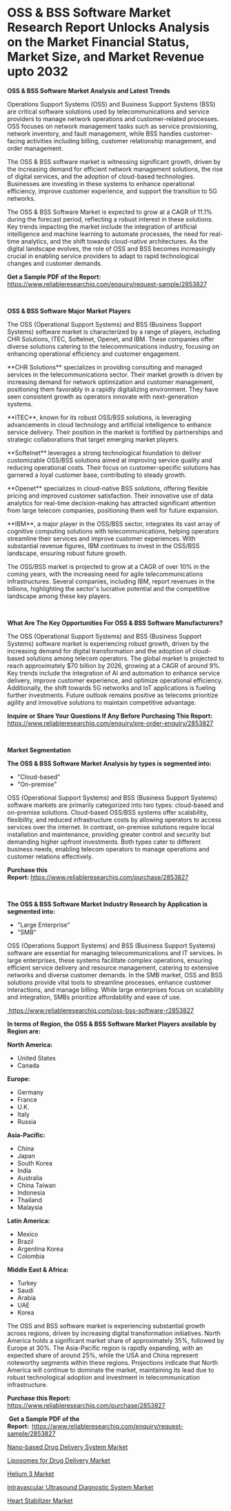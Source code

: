 <p><h1>OSS & BSS Software Market Research Report Unlocks Analysis on the Market Financial Status, Market Size, and Market Revenue upto 2032</h1></p><p><strong>OSS & BSS Software Market Analysis and Latest Trends</strong></p>
<p><p>Operations Support Systems (OSS) and Business Support Systems (BSS) are critical software solutions used by telecommunications and service providers to manage network operations and customer-related processes. OSS focuses on network management tasks such as service provisioning, network inventory, and fault management, while BSS handles customer-facing activities including billing, customer relationship management, and order management.</p><p>The OSS & BSS software market is witnessing significant growth, driven by the increasing demand for efficient network management solutions, the rise of digital services, and the adoption of cloud-based technologies. Businesses are investing in these systems to enhance operational efficiency, improve customer experience, and support the transition to 5G networks. </p><p>The OSS & BSS Software Market is expected to grow at a CAGR of 11.1% during the forecast period, reflecting a robust interest in these solutions. Key trends impacting the market include the integration of artificial intelligence and machine learning to automate processes, the need for real-time analytics, and the shift towards cloud-native architectures. As the digital landscape evolves, the role of OSS and BSS becomes increasingly crucial in enabling service providers to adapt to rapid technological changes and customer demands.</p></p>
<p><strong>Get a Sample PDF of the Report:&nbsp;</strong> <a href="https://www.reliableresearchiq.com/enquiry/request-sample/2853827?utm_campaign=2276&utm_medium=2&utm_source=Github&utm_content=ia&utm_term=12032025&utm_id=oss-bss-software">https://www.reliableresearchiq.com/enquiry/request-sample/2853827</a></p>
<p>&nbsp;</p>
<p><strong>OSS & BSS Software Major Market Players</strong></p>
<p><p>The OSS (Operational Support Systems) and BSS (Business Support Systems) software market is characterized by a range of players, including CHR Solutions, ITEC, Softelnet, Openet, and IBM. These companies offer diverse solutions catering to the telecommunications industry, focusing on enhancing operational efficiency and customer engagement.</p><p>**CHR Solutions** specializes in providing consulting and managed services in the telecommunications sector. Their market growth is driven by increasing demand for network optimization and customer management, positioning them favorably in a rapidly digitalizing environment. They have seen consistent growth as operators innovate with next-generation systems.</p><p>**ITEC**, known for its robust OSS/BSS solutions, is leveraging advancements in cloud technology and artificial intelligence to enhance service delivery. Their position in the market is fortified by partnerships and strategic collaborations that target emerging market players.</p><p>**Softelnet** leverages a strong technological foundation to deliver customizable OSS/BSS solutions aimed at improving service quality and reducing operational costs. Their focus on customer-specific solutions has garnered a loyal customer base, contributing to steady growth.</p><p>**Openet** specializes in cloud-native BSS solutions, offering flexible pricing and improved customer satisfaction. Their innovative use of data analytics for real-time decision-making has attracted significant attention from large telecom companies, positioning them well for future expansion.</p><p>**IBM**, a major player in the OSS/BSS sector, integrates its vast array of cognitive computing solutions with telecommunications, helping operators streamline their services and improve customer experiences. With substantial revenue figures, IBM continues to invest in the OSS/BSS landscape, ensuring robust future growth.</p><p>The OSS/BSS market is projected to grow at a CAGR of over 10% in the coming years, with the increasing need for agile telecommunications infrastructures. Several companies, including IBM, report revenues in the billions, highlighting the sector's lucrative potential and the competitive landscape among these key players.</p></p>
<p>&nbsp;</p>
<p><strong>What Are The Key Opportunities For OSS & BSS Software Manufacturers?</strong></p>
<p><p>The OSS (Operational Support Systems) and BSS (Business Support Systems) software market is experiencing robust growth, driven by the increasing demand for digital transformation and the adoption of cloud-based solutions among telecom operators. The global market is projected to reach approximately $70 billion by 2026, growing at a CAGR of around 9%. Key trends include the integration of AI and automation to enhance service delivery, improve customer experience, and optimize operational efficiency. Additionally, the shift towards 5G networks and IoT applications is fueling further investments. Future outlook remains positive as telecoms prioritize agility and innovative solutions to maintain competitive advantage.</p></p>
<p><strong>Inquire or Share Your Questions If Any Before Purchasing This Report:</strong> <a href="https://www.reliableresearchiq.com/enquiry/pre-order-enquiry/2853827?utm_campaign=2276&utm_medium=2&utm_source=Github&utm_content=ia&utm_term=12032025&utm_id=oss-bss-software">https://www.reliableresearchiq.com/enquiry/pre-order-enquiry/2853827</a></p>
<p>&nbsp;</p>
<p><strong>Market Segmentation</strong></p>
<p><strong>The OSS & BSS Software Market Analysis by types is segmented into:</strong></p>
<p><ul><li>"Cloud-based"</li><li>"On-premise"</li></ul></p>
<p><p>OSS (Operational Support Systems) and BSS (Business Support Systems) software markets are primarily categorized into two types: cloud-based and on-premise solutions. Cloud-based OSS/BSS systems offer scalability, flexibility, and reduced infrastructure costs by allowing operators to access services over the internet. In contrast, on-premise solutions require local installation and maintenance, providing greater control and security but demanding higher upfront investments. Both types cater to different business needs, enabling telecom operators to manage operations and customer relations effectively.</p></p>
<p><strong>Purchase this Report:&nbsp;</strong><a href="https://www.reliableresearchiq.com/purchase/2853827?utm_campaign=2276&utm_medium=2&utm_source=Github&utm_content=ia&utm_term=12032025&utm_id=oss-bss-software">https://www.reliableresearchiq.com/purchase/2853827</a></p>
<p>&nbsp;</p>
<p><strong>The OSS & BSS Software Market Industry Research by Application is segmented into:</strong></p>
<p><ul><li>"Large Enterprise"</li><li>"SMB"</li></ul></p>
<p><p>OSS (Operations Support Systems) and BSS (Business Support Systems) software are essential for managing telecommunications and IT services. In large enterprises, these systems facilitate complex operations, ensuring efficient service delivery and resource management, catering to extensive networks and diverse customer demands. In the SMB market, OSS and BSS solutions provide vital tools to streamline processes, enhance customer interactions, and manage billing. While large enterprises focus on scalability and integration, SMBs prioritize affordability and ease of use.</p></p>
<p><a href="https://www.reliableresearchiq.com/oss-bss-software-r2853827?utm_campaign=2276&utm_medium=2&utm_source=Github&utm_content=ia&utm_term=12032025&utm_id=oss-bss-software">&nbsp;https://www.reliableresearchiq.com/oss-bss-software-r2853827</a></p>
<p><strong>In terms of Region, the OSS & BSS Software Market Players available by Region are:</strong></p>
<p>
    <p> <strong> North America: </strong>
        <ul>
            <li>United States</li>
            <li>Canada</li>
        </ul>
        </p> 
    <p> <strong> Europe: </strong>
        <ul>
            <li>Germany</li>
            <li>France</li>
            <li>U.K.</li>
            <li>Italy</li>
            <li>Russia</li>
        </ul>
        </p> 
    <p> <strong> Asia-Pacific: </strong>
        <ul>
            <li>China</li>
            <li>Japan</li>
            <li>South Korea</li>
            <li>India</li>
            <li>Australia</li>
            <li>China Taiwan</li>
            <li>Indonesia</li>
            <li>Thailand</li>
            <li>Malaysia</li>
        </ul>
        </p> 
    <p> <strong> Latin America: </strong>
        <ul>
            <li>Mexico</li>
            <li>Brazil</li>
            <li>Argentina Korea</li>
            <li>Colombia</li>
        </ul>
        </p> 
    <p> <strong> Middle East & Africa: </strong>
        <ul>
            <li>Turkey</li>
            <li>Saudi</li>
            <li>Arabia</li>
            <li>UAE</li>
            <li>Korea</li>
        </ul>
    </p>
    </p>
<p><p>The OSS and BSS software market is experiencing substantial growth across regions, driven by increasing digital transformation initiatives. North America holds a significant market share of approximately 35%, followed by Europe at 30%. The Asia-Pacific region is rapidly expanding, with an expected share of around 25%, while the USA and China represent noteworthy segments within these regions. Projections indicate that North America will continue to dominate the market, maintaining its lead due to robust technological adoption and investment in telecommunication infrastructure.</p></p>
<p><strong>Purchase this Report: </strong><a href="https://www.reliableresearchiq.com/purchase/2853827?utm_campaign=2276&utm_medium=2&utm_source=Github&utm_content=ia&utm_term=12032025&utm_id=oss-bss-software">https://www.reliableresearchiq.com/purchase/2853827</a></p>
<p>&nbsp;<strong>Get a Sample PDF of the Report:&nbsp;&nbsp;</strong><a href="https://www.reliableresearchiq.com/enquiry/request-sample/2853827?utm_campaign=2276&utm_medium=2&utm_source=Github&utm_content=ia&utm_term=12032025&utm_id=oss-bss-software">https://www.reliableresearchiq.com/enquiry/request-sample/2853827</a></p>
<p><strong></strong></p>
<p><p><a href="https://github.com/buenayankobl/Market-Research-Report-List-1/blob/main/nano-based-drug-delivery-system-market.md?utm_campaign=2276&utm_medium=2&utm_source=Github&utm_content=ia&utm_term=12032025&utm_id=oss-bss-software">Nano-based Drug Delivery System Market</a></p><p><a href="https://github.com/rakowpleetj1/Market-Research-Report-List-1/blob/main/liposomes-for-drug-delivery-market.md?utm_campaign=2276&utm_medium=2&utm_source=Github&utm_content=ia&utm_term=12032025&utm_id=oss-bss-software">Liposomes for Drug Delivery Market</a></p><p><a href="https://github.com/laingragle95/Market-Research-Report-List-1/blob/main/helium-3-market.md?utm_campaign=2276&utm_medium=2&utm_source=Github&utm_content=ia&utm_term=12032025&utm_id=oss-bss-software">Helium 3 Market</a></p><p><a href="https://github.com/omduthkevork/Market-Research-Report-List-1/blob/main/intravascular-ultrasound-diagnostic-system-market.md?utm_campaign=2276&utm_medium=2&utm_source=Github&utm_content=ia&utm_term=12032025&utm_id=oss-bss-software">Intravascular Ultrasound Diagnostic System Market</a></p><p><a href="https://github.com/mcveathuane2/Market-Research-Report-List-1/blob/main/heart-stabilizer-market.md?utm_campaign=2276&utm_medium=2&utm_source=Github&utm_content=ia&utm_term=12032025&utm_id=oss-bss-software">Heart Stabilizer Market</a></p></p>